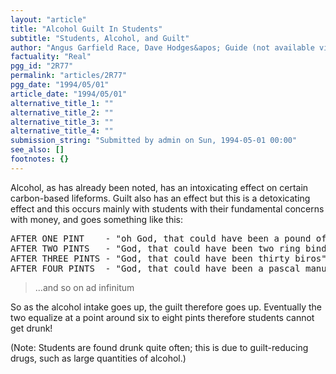 ```yaml
---
layout: "article"
title: "Alcohol Guilt In Students"
subtitle: "Students, Alcohol, and Guilt"
author: "Angus Garfield Race, Dave Hodges&apos; Guide (not available via Internet)"
factuality: "Real"
pgg_id: "2R77"
permalink: "articles/2R77"
pgg_date: "1994/05/01"
article_date: "1994/05/01"
alternative_title_1: ""
alternative_title_2: ""
alternative_title_3: ""
alternative_title_4: ""
submission_string: "Submitted by admin on Sun, 1994-05-01 00:00"
see_also: []
footnotes: {}
---
```

<div>
<p>Alcohol, as has already been noted, has an intoxicating effect on certain carbon-based lifeforms. Guilt also has an effect but this is a detoxicating effect and this occurs mainly with students with their fundamental concerns with money, and goes something like this:</p>
<pre>
AFTER ONE PINT    - "oh God, that could have been a pound of mince"
AFTER TWO PINTS   - "God, that could have been two ring binders"
AFTER THREE PINTS - "God, that could have been thirty biros"
AFTER FOUR PINTS  - "God, that could have been a pascal manual"
</pre>
<blockquote>...and so on ad infinitum</blockquote>
<p>So as the alcohol intake goes up, the guilt therefore goes up. Eventually the two equalize at a point around six to eight pints therefore students cannot get drunk!</p>
<p>(Note: Students are found drunk quite often; this is due to guilt-reducing drugs, such as large quantities of alcohol.) <!--Amazon_CLS_IM_END--></p>
</div>

